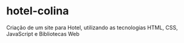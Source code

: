 # hotel-colina
Criação de um site para Hotel, utilizando as tecnologias HTML, CSS, JavaScript e Bibliotecas Web
